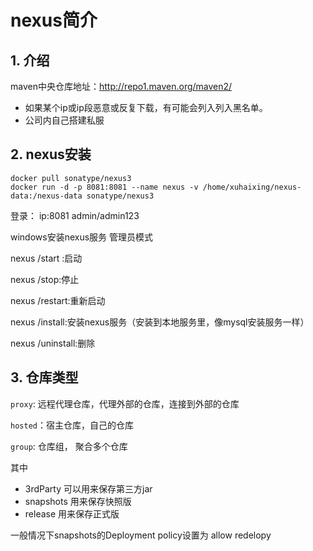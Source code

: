 # nexus简介

## 1. 介绍

maven中央仓库地址：http://repo1.maven.org/maven2/

- 如果某个ip或ip段恶意或反复下载，有可能会列入列入黑名单。
- 公司内自己搭建私服

## 2. nexus安装

```shell
docker pull sonatype/nexus3
docker run -d -p 8081:8081 --name nexus -v /home/xuhaixing/nexus-data:/nexus-data sonatype/nexus3

```

 登录： ip:8081   admin/admin123



windows安装nexus服务  管理员模式 

nexus /start :启动 

nexus /stop:停止 

nexus /restart:重新启动 

nexus /install:安装nexus服务（安装到本地服务里，像mysql安装服务一样） 

nexus /uninstall:删除

## 3. 仓库类型

`proxy`: 远程代理仓库，代理外部的仓库，连接到外部的仓库

`hosted`：宿主仓库，自己的仓库

`group`: 仓库组， 聚合多个仓库

其中

- 3rdParty 可以用来保存第三方jar
- snapshots 用来保存快照版
- release 用来保存正式版

一般情况下snapshots的Deployment policy设置为 allow redelopy